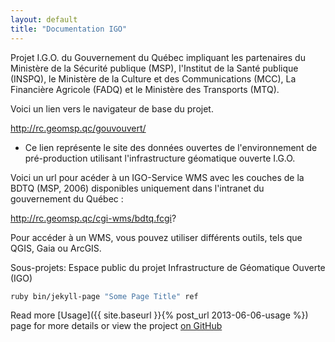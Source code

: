 ```yaml
---
layout: default
title: "Documentation IGO"
---
```


Projet I.G.O. du Gouvernement du Québec impliquant les partenaires du Ministère de la Sécurité publique (MSP), l'Institut de la Santé publique (INSPQ), le Ministère de la Culture et des Communications (MCC), La Financière Agricole (FADQ) et le Ministère des Transports (MTQ).

Voici un lien vers le navigateur de base du projet.

http://rc.geomsp.qc/gouvouvert/

- Ce lien représente le site des données ouvertes de l'environnement de pré-production utilisant l'infrastructure géomatique ouverte I.G.O.

Voici un url pour acéder à un IGO-Service WMS avec les couches de la BDTQ (MSP, 2006) disponibles uniquement dans l'intranet du gouvernement du Québec : 

http://rc.geomsp.qc/cgi-wms/bdtq.fcgi?

Pour accéder à un WMS, vous pouvez utiliser différents outils, tels que QGIS, Gaia ou ArcGIS.

Sous-projets: Espace public du projet Infrastructure de Géomatique Ouverte (IGO)


```bash
ruby bin/jekyll-page "Some Page Title" ref
```

Read more [Usage]({{ site.baseurl }}{% post_url 2013-06-06-usage %}) page for more details or view the project [on GitHub](https://github.com/bruth/jekyll-docs-template/)
